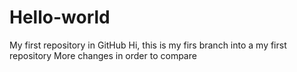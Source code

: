 # Hello-world
My first repository in GitHub
Hi, this is my firs branch into a my first repository
More changes in order to compare

